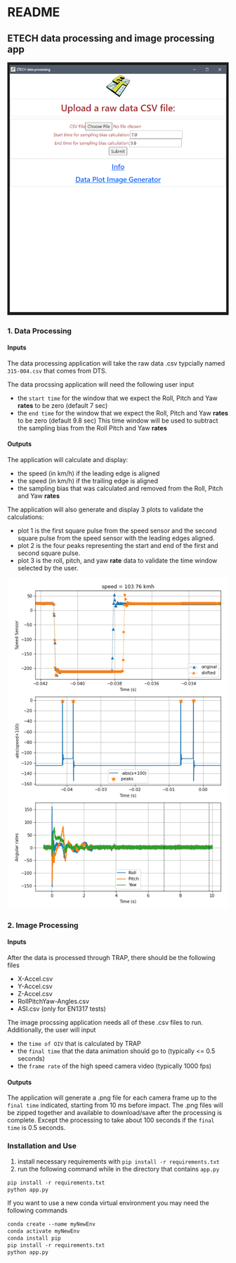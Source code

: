 # README

## ETECH data processing and image processing app

![Screenshot](static/images/screenshot.PNG) 


### 1. Data Processing

#### Inputs

The data processing application will take the raw data .csv typcially named `315-004.csv` that comes from DTS.

The data procssing application will need the following user input 
* the `start time` for the window that we expect the Roll, Pitch and Yaw **rates** to be zero (default 7 sec)
* the `end time` for the window that we expect the Roll, Pitch and Yaw **rates** to be zero (default 9.8 sec)
This time window will be used to subtract the sampling bias from the Roll Pitch and Yaw **rates**


#### Outputs

The application will calculate and display:
* the speed (in km/h) if the leading edge is aligned
* the speed (in km/h) if the trailing edge is aligned
* the sampling bias that was calculated and removed from the Roll, Pitch and Yaw **rates**

The application will also generate and display 3 plots to validate the calculations:
* plot 1 is the first square pulse from the speed sensor and the second square pulse from the speed sensor with the leading edges aligned.
* plot 2 is the four peaks representing the start and end of the first and second square pulse. 
* plot 3 is the roll, pitch, and yaw **rate** data to validate the time window selected by the user.

![Screenshot](static/images/plots_screenshot.PNG)

### 2. Image Processing

#### Inputs

After the data is processed through TRAP, there should be the following files 
* X-Accel.csv 
* Y-Accel.csv 
* Z-Accel.csv 
* RollPitchYaw-Angles.csv
* ASI.csv (only for EN1317 tests)

The image procssing application needs all of these .csv files to run.
Additionally, the user will input 
* the `time of OIV` that is calculated by TRAP
* the `final time` that the data animation should go to (typically <= 0.5 seconds)
* the `frame rate` of the high speed camera video (typically 1000 fps)


#### Outputs

The application will generate a .png file for each camera frame up to the `final time` indicated, starting from 10 ms before impact.
The .png files will be zipped together and available to download/save after the processing is complete.
Except the processing to take about 100 seconds if the `final time` is 0.5 seconds.




### Installation and Use

1. install necessary requirements with `pip install -r requirements.txt`
2. run the following command while in the directory that contains `app.py`
```
pip install -r requirements.txt
python app.py
```


If you want to use a new conda virtual environment you may need the following commands
```
conda create --name myNewEnv
conda activate myNewEnv
conda install pip
pip install -r requirements.txt
python app.py
```
